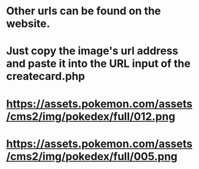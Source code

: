 # Other urls can be found on the website.
# Just copy the image's url address and paste it into the URL input of the createcard.php

# https://assets.pokemon.com/assets/cms2/img/pokedex/full/012.png
# https://assets.pokemon.com/assets/cms2/img/pokedex/full/005.png